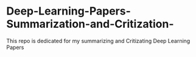 # Deep-Learning-Papers-Summarization-and-Critization-
This repo is dedicated for my summarizing and Critizating Deep Learning Papers 
